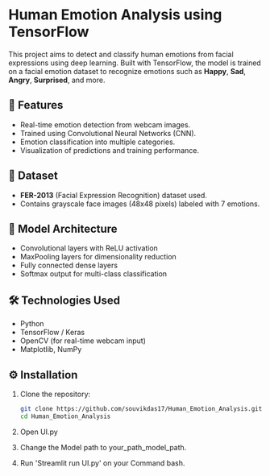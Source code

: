 # Human Emotion Analysis using TensorFlow

This project aims to detect and classify human emotions from facial expressions using deep learning. Built with TensorFlow, the model is trained on a facial emotion dataset to recognize emotions such as **Happy**, **Sad**, **Angry**, **Surprised**, and more.

## 🚀 Features

- Real-time emotion detection from webcam images.
- Trained using Convolutional Neural Networks (CNN).
- Emotion classification into multiple categories.
- Visualization of predictions and training performance.

## 📁 Dataset

- **FER-2013** (Facial Expression Recognition) dataset used.
- Contains grayscale face images (48x48 pixels) labeled with 7 emotions.

## 🧠 Model Architecture

- Convolutional layers with ReLU activation
- MaxPooling layers for dimensionality reduction
- Fully connected dense layers
- Softmax output for multi-class classification

## 🛠️ Technologies Used

- Python
- TensorFlow / Keras
- OpenCV (for real-time webcam input)
- Matplotlib, NumPy

## ⚙️ Installation

1. Clone the repository:

   ```bash
   git clone https://github.com/souvikdas17/Human_Emotion_Analysis.git
   cd Human_Emotion_Analysis
2. Open UI.py
3. Change the Model path to your_path_model_path.
4. Run 'Streamlit run UI.py' on your Command bash.



